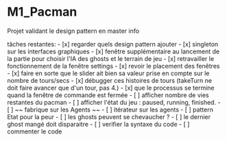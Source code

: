 # M1_Pacman
Projet validant le design pattern en master info

tâches restantes:
    - [x] regarder quels design pattern ajouter
    - [x] singleton sur les interfaces graphiques
    - [x] fenêtre supplémentaire au lancement de la partie pour choisir l'IA des ghosts et le terrain de jeu
    - [x] retravailler le fonctionnement de la fenêtre settings
    - [x] revoir le placement des fenêtres
    - [x] faire en sorte que le slider ait bien sa valeur prise en compte sur le nombre de tours/secs
    - [x] débugger ces histoires de tours (takeTurn ne doit faire avancer que d'un tour, pas 4.)
    - [x] que le processus se termine quand la fenêtre de commande est fermée
    - [ ] afficher nombre de vies restantes du pacman
    - [ ] afficher l'état du jeu : paused, running, finished.
    - [ ] ~~ fabrique sur les Agents ~~
    - [ ] itérateur sur les agents
    - [ ] pattern Etat pour la peur
    - [ ] les ghosts peuvent se chevaucher ?
    - [ ] le dernier ghost mangé doit disparaitre
    - [ ] verifier la syntaxe du code
    - [ ] commenter le code
